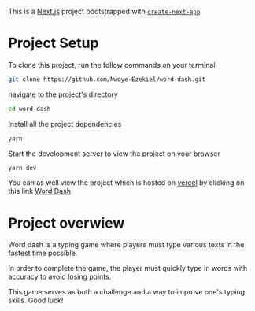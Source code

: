 This is a [Next.js](https://nextjs.org/) project bootstrapped with [`create-next-app`](https://github.com/vercel/next.js/tree/canary/packages/create-next-app).

# Project Setup

To clone this project, run the follow commands on your terminal

```sh
git clone https://github.com/Nwoye-Ezekiel/word-dash.git
```

navigate to the project's directory

```sh
cd word-dash
```

Install all the project dependencies

```sh
yarn
```

Start the development server to view the project on your browser

```sh
yarn dev
```

You can as well view the project which is hosted on [vercel](https://vercel.com/) by clicking on this link
[Word Dash](https://word-dash.vercel.app/)

# Project overwiew

Word dash is a typing game where players must type various texts in the fastest time possible.

In order to complete the game, the player must quickly type in words with accuracy to avoid losing points.

This game serves as both a challenge and a way to improve one&apos;s typing skills. Good luck!
